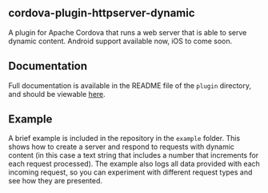 ## cordova-plugin-httpserver-dynamic

A plugin for Apache Cordova that runs a web server that is able to serve dynamic content.
Android support available now, iOS to come soon.

## Documentation

Full documentation is available in the README file of the `plugin` directory, and should be
viewable [here](https://github.com/jh3141/cordova-plugin-httpserver-dynamic/plugin/).

## Example

A brief example is included in the repository in the `example` folder.  This shows how to
create a server and respond to requests with dynamic content (in this case a text string
that includes a number that increments for each request processed).  The example also logs
all data provided with each incoming request, so you can experiment with different request
types and see how they are presented.

